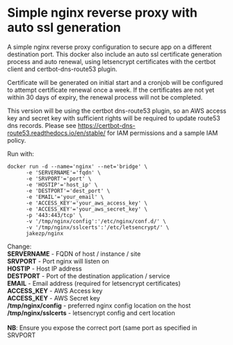 # Simple nginx reverse proxy with auto ssl generation

A simple nginx reverse proxy configuration to secure app on a different destination port. This docker also include an auto ssl certificate generation process and auto renewal, using letsencrypt certificates with the certbot client and certbot-dns-route53 plugin.

Certificate will be generated on initial start and a cronjob will be configured to attempt certificate renewal once a week. If the certificates are not yet within 30 days of expiry, the renewal process will not be completed.

This version will be using the certbot dns-route53 plugin, so an AWS access key and secret key with sufficient rights will be required to update route53 dns records. Please see https://certbot-dns-route53.readthedocs.io/en/stable/ for IAM permissions and a sample IAM policy.

Run with:
```
docker run -d --name='nginx' --net='bridge' \
      -e 'SERVERNAME'='fqdn' \
      -e 'SRVPORT'='port' \
      -e 'HOSTIP'='host_ip' \
      -e 'DESTPORT'='dest_port' \
      -e 'EMAIL'='your_email' \
      -e 'ACCESS_KEY'='your_aws_access_key' \
      -e 'ACCESS_KEY'='your_aws_secret_key' \
      -p '443:443/tcp' \
      -v '/tmp/nginx/config':'/etc/nginx/conf.d/' \
      -v '/tmp/nginx/sslcerts':'/etc/letsencrypt/' \
      jakezp/nginx
```

Change:<br>
**SERVERNAME** - FQDN of host / instance / site<br/>
**SRVPORT** - Port nginx will listen on<br/>
**HOSTIP** - Host IP address<br/>
**DESTPORT** - Port of the destination application / service<br/>
**EMAIL** - Email address (required for letsencrypt certificates)<br/>
**ACCESS_KEY** - AWS Access key<br/>
**ACCESS_KEY** - AWS Secret key<br/>
**/tmp/nginx/config** - preferred nginx config location on the host<br/>
**/tmp/nginx/sslcerts** - letsencrypt config and cert location<br/>
<br/>
**NB**: Ensure you expose the correct port (same port as specified in SRVPORT
